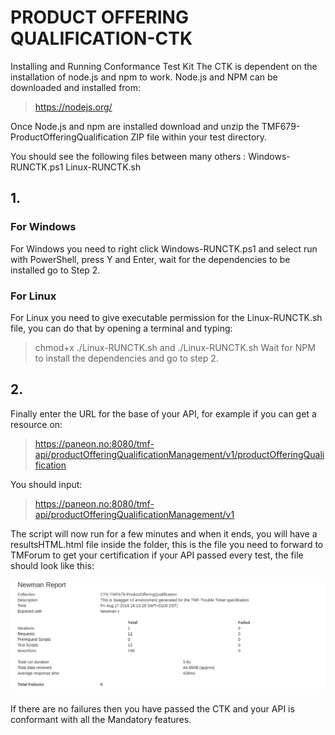 # PRODUCT OFFERING QUALIFICATION-CTK
Installing and Running Conformance Test Kit
The CTK is dependent on the installation of node.js and npm to work.
Node.js and NPM can be downloaded and installed from:

>https://nodejs.org/

Once Node.js and npm are installed download and unzip the TMF679-ProductOfferingQualification ZIP file within your test directory.

You should see the following files between many others :
Windows-RUNCTK.ps1
Linux-RUNCTK.sh

## 1.
### For Windows
For Windows you need to right click Windows-RUNCTK.ps1 and select run with PowerShell, press Y and Enter, wait for the dependencies to be installed go to Step 2.
### For Linux
For Linux you need to give executable permission for the Linux-RUNCTK.sh file, you can do that by opening a terminal and typing:
>chmod+x ./Linux-RUNCTK.sh
and
>./Linux-RUNCTK.sh
Wait for NPM to install the dependencies and go to step 2.

## 2.
Finally enter the URL for the base of your API, for example if you can get a resource on:
>https://paneon.no:8080/tmf-api/productOfferingQualificationManagement/v1/productOfferingQualification

You should input:
>https://paneon.no:8080/tmf-api/productOfferingQualificationManagement/v1

The script will now run for a few minutes and when it ends, you will have a resultsHTML.html file inside the folder, this is the file you need to forward to TMForum to get your certification if your API passed every test, the file should look like this:

![CTK Example Image](https://github.com/henfen/CTKFILES/blob/master/TMF679-ProductOfferingQualification/Output-Example.png)


If there are no failures then you have passed the CTK and your API is conformant with all
the Mandatory features.





